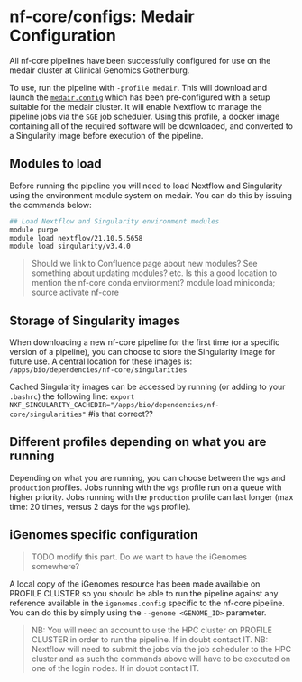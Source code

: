 # nf-core/configs: Medair Configuration

All nf-core pipelines have been successfully configured for use on the medair cluster at Clinical Genomics Gothenburg.

To use, run the pipeline with `-profile medair`. This will download and launch the [`medair.config`](../conf/medair.config) which has been pre-configured with a setup suitable for the medair cluster. 
It will enable Nextflow to manage the pipeline jobs via the `SGE` job scheduler.
Using this profile, a docker image containing all of the required software will be downloaded, and converted to a Singularity image before execution of the pipeline.

## Modules to load

Before running the pipeline you will need to load Nextflow and Singularity using the environment module system on medair. You can do this by issuing the commands below:

```bash
## Load Nextflow and Singularity environment modules
module purge
module load nextflow/21.10.5.5658
module load singularity/v3.4.0
```

>Should we link to Confluence page about new modules? See something about updating modules? etc.
>Is this a good location to mention the nf-core conda environment? module load miniconda; source activate nf-core

## Storage of Singularity images

When downloading a new nf-core pipeline for the first time (or a specific version of a pipeline), you can choose to store the Singularity image for future use. A central location for these images is: `/apps/bio/dependencies/nf-core/singularities`

Cached Singularity images can be accessed by running (or adding to your `.bashrc`) the following line: `export NXF_SINGULARITY_CACHEDIR="/apps/bio/dependencies/nf-core/singularities"` #is that correct??

## Different profiles depending on what you are running

Depending on what you are running, you can choose between the `wgs` and `production` profiles. Jobs running with the `wgs` profile run on a queue with higher priority. Jobs running with the `production` profile can last longer (max time: 20 times, versus 2 days for the `wgs` profile).

## iGenomes specific configuration

>TODO modify this part. Do we want to have the iGenomes somewhere?

A local copy of the iGenomes resource has been made available on PROFILE CLUSTER so you should be able to run the pipeline against any reference available in the `igenomes.config` specific to the nf-core pipeline.
You can do this by simply using the `--genome <GENOME_ID>` parameter.

>NB: You will need an account to use the HPC cluster on PROFILE CLUSTER in order to run the pipeline. If in doubt contact IT.
>NB: Nextflow will need to submit the jobs via the job scheduler to the HPC cluster and as such the commands above will have to be executed on one of the login nodes. If in doubt contact IT.
